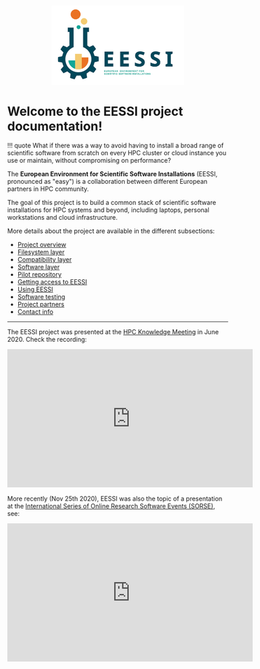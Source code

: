 <p align="center">
  <img width="60%" src="img/logos/EESSI_logo_horizontal.png" alt="EESSI logo">
</p>

# Welcome to the EESSI project documentation!

!!! quote
    What if there was a way to avoid having to install a broad range of scientific software from scratch on every HPC cluster or cloud instance you use or maintain, without compromising on performance?

The **European Environment for Scientific Software Installations** (EESSI, pronounced as "easy") is a collaboration between different European partners in HPC community.

The goal of this project is to build a common stack of scientific software installations for HPC systems and beyond, including laptops,
personal workstations and cloud infrastructure.

More details about the project are available in the different subsections:

* [Project overview](overview.md)
* [Filesystem layer](filesystem_layer.md)
* [Compatibility layer](compatibility_layer.md)
* [Software layer](software_layer.md)
* [Pilot repository](pilot.md)
* [Getting access to EESSI](getting_access.md)
* [Using EESSI](using_eessi.md)
* [Software testing](software_testing.md)
* [Project partners](partners.md)
* [Contact info](contact.md)

---

The EESSI project was presented at the [HPC Knowledge Meeting](https://hpckp.org/) in June 2020. Check the recording:

<div align="center"><iframe width="560" height="315" src="https://www.youtube.com/embed/E0LFvrZIsi8" frameborder="0" allow="accelerometer; autoplay; encrypted-media; gyroscope; picture-in-picture" allowfullscreen></iframe></div>

More recently (Nov 25th 2020), EESSI was also the topic of a presentation at the [International Series of Online Research Software
Events (SORSE)](https://sorse.github.io), see:
<div align="center"><iframe width="560" height="315" src="https://www.youtube.com/embed/aEBYo7KrcN4" frameborder="0" allow="accelerometer; autoplay; encrypted-media; gyroscope; picture-in-picture" allowfullscreen></iframe></div>
